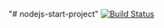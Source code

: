"# nodejs-start-project" 
[![Build Status](https://travis-ci.org/keshiu/nodejs-start-project.svg?branch=master)](https://travis-ci.org/keshiu/nodejs-start-project)